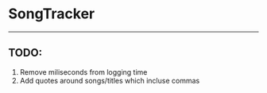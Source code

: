 # SongTracker
----
## TODO:
1. Remove miliseconds from logging time
2. Add quotes around songs/titles which incluse commas
